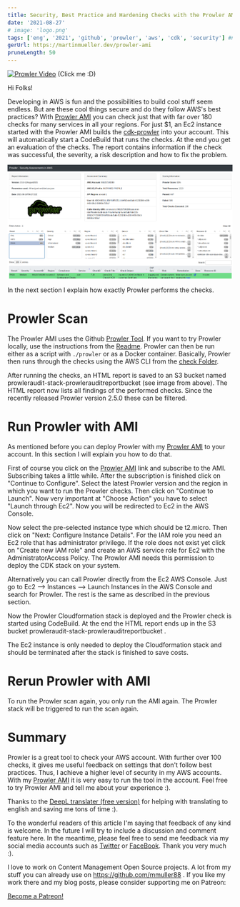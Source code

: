 ```yaml
---
title: Security, Best Practice and Hardening Checks with the Prowler AMI
date: '2021-08-27'
# image: 'logo.png'
tags: ['eng', '2021', 'github', 'prowler', 'aws', 'cdk', 'security'] #nofeed
gerUrl: https://martinmueller.dev/prowler-ami
pruneLength: 50
---
```

[![Prowler Video](https://img.youtube.com/vi/4JYaGylXEMc/0.jpg)](https://www.youtube.com/watch?v=4JYaGylXEMc)
(Click me :D)

Hi Folks!

Developing in AWS is fun and the possibilities to build cool stuff seem endless. But are these cool things secure and do they follow AWS's best practices? With [Prowler AMI](https://aws.amazon.com/marketplace/pp/prodview-jlwcdlc3weta6) you can check just that with far over 180 checks for many services in all your regions. For just $1, an Ec2 instance started with the Prowler AMI builds the [cdk-prowler](https://github.com/mmuller88/cdk-prowler) into your account. This will automatically start a CodeBuild that runs the checks. At the end you get an evaluation of the checks. The report contains information if the check was successful, the severity, a risk description and how to fix the problem.

![HTML Report](../prowler-ami/html-out.png)

In the next section I explain how exactly Prowler performs the checks.

# Prowler Scan
The Prowler AMI uses the Github [Prowler Tool](https://github.com/toniblyx/prowler). If you want to try Prowler locally, use the instructions from the [Readme](https://github.com/toniblyx/prowler#requirements-and-installation). Prowler can then be run either as a script with `./prowler` or as a Docker container. Basically, Prowler then runs through the checks using the AWS CLI from the [check Folder](https://github.com/toniblyx/prowler/tree/master/checks).

After running the checks, an HTML report is saved to an S3 bucket named prowleraudit-stack-prowlerauditreportbucket (see image from above). The HTML report now lists all findings of the performed checks. Since the recently released Prowler version 2.5.0 these can be filtered.

# Run Prowler with AMI
As mentioned before you can deploy Prowler with my [Prowler AMI](https://aws.amazon.com/marketplace/pp/prodview-jlwcdlc3weta6) to your account. In this section I will explain you how to do that.

First of course you click on the [Prowler AMI](https://aws.amazon.com/marketplace/pp/prodview-jlwcdlc3weta6) link and subscribe to the AMI. Subscribing takes a little while. After the subscription is finished click on "Continue to Configure". Select the latest Prowler version and the region in which you want to run the Prowler checks. Then click on "Continue to Launch". Now very important at "Choose Action" you have to select "Launch through Ec2". Now you will be redirected to Ec2 in the AWS Console.

Now select the pre-selected instance type which should be t2.micro. Then click on "Next: Configure Instance Details". For the IAM role you need an Ec2 role that has administrator privilege. If the role does not exist yet click on "Create new IAM role" and create an AWS service role for Ec2 with the AdministratorAccess Policy. The Prowler AMI needs this permission to deploy the CDK stack on your system.

Alternatively you can call Prowler directly from the Ec2 AWS Console. Just go to Ec2 --> Instances --> Launch Instances in the AWS Console and search for Prowler. The rest is the same as described in the previous section.

Now the Prowler Cloudformation stack is deployed and the Prowler check is started using CodeBuild. At the end the HTML report ends up in the S3 bucket prowleraudit-stack-prowlerauditreportbucket .

The Ec2 instance is only needed to deploy the Cloudformation stack and should be terminated after the stack is finished to save costs.

# Rerun Prowler with AMI
To run the Prowler scan again, you only run the AMI again. The Prowler stack will be triggered to run the scan again.

# Summary
Prowler is a great tool to check your AWS account. With further over 100 checks, it gives me useful feedback on settings that don't follow best practices. Thus, I achieve a higher level of security in my AWS accounts. With my [Prowler AMI](https://aws.amazon.com/marketplace/pp/prodview-jlwcdlc3weta6) it is very easy to run the tool in the account. Feel free to try Prowler AMI and tell me about your experience :).

Thanks to the [DeepL translater (free version)](https://DeepL.com/Translator) for helping with translating to english and saving me tons of time :).

To the wonderful readers of this article I'm saying that feedback of any kind is welcome. In the future I will try to include a discussion and comment feature here. In the meantime, please feel free to send me feedback via my social media accounts such as [Twitter](https://twitter.com/MartinMueller_) or [FaceBook](https://facebook.com/martin.muller.10485). Thank you very much :).

I love to work on Content Management Open Source projects. A lot from my stuff you can already use on https://github.com/mmuller88 . If you like my work there and my blog posts, please consider supporting me on Patreon:

<a href="https://patreon.com/bePatron?u=29010217" data-patreon-widget-type="become-patron-button">Become a Patreon!</a><script async src="https://c6.patreon.com/becomePatronButton.bundle.js"></script>
